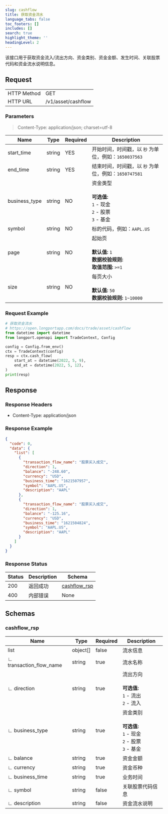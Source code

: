```yaml
---
slug: cashflow
title: 获取资金流水
language_tabs: false
toc_footers: []
includes: []
search: true
highlight_theme: ''
headingLevel: 2
---
```


该接口用于获取资金流入/流出方向、资金类别、资金金额、发生时间、关联股票代码和资金流水说明信息。

<SDKLinks module="trade" klass="TradeContext" method="cash_flow" />

##

## Request

<table className="http-basic">
<tbody>
<tr><td className="http-basic-key">HTTP Method</td><td>GET</td></tr>
<tr><td className="http-basic-key">HTTP URL</td><td>/v1/asset/cashflow </td></tr>
</tbody>
</table>

### Parameters

> Content-Type: application/json; charset=utf-8

| Name          | Type   | Required | Description                                                                               |
| ------------- | ------ | -------- | ----------------------------------------------------------------------------------------- |
| start_time    | string | YES      | 开始时间，时间戳，以 `秒` 为单位，例如：`1650037563`                                      |
| end_time      | string | YES      | 结束时间，时间戳，以 `秒` 为单位，例如：`1650747581`                                      |
| business_type | string | NO       | 资金类型 <br/><br/> <b>可选值:</b> <br/>`1` - 现金 <br/>`2` - 股票<br/> `3` - 基金        |
| symbol        | string | NO       | 标的代码，例如：`AAPL.US`                                                                 |
| page          | string | NO       | 起始页 <br/><br/><b>默认值:</b> `1` <br/><b>数据校验规则:</b><br/> <b>取值范围:</b> `>=1` |
| size          | string | NO       | 每页大小 <br/><br/><b>默认值:</b> `50` <br/><b>数据校验规则:</b> `1~10000`                |

### Request Example

```python
# 获取资金流水
# https://open.longportapp.com/docs/trade/asset/cashflow
from datetime import datetime
from longport.openapi import TradeContext, Config

config = Config.from_env()
ctx = TradeContext(config)
resp = ctx.cash_flow(
    start_at = datetime(2022, 5, 9),
    end_at = datetime(2022, 5, 12),
)
print(resp)
```

## Response

### Response Headers

- Content-Type: application/json

### Response Example

```json
{
  "code": 0,
  "data": {
    "list": [
      {
        "transaction_flow_name": "股票买入成交",
        "direction": 1,
        "balance": "-248.60",
        "currency": "USD",
        "business_time": "1621507957",
        "symbol": "AAPL.US",
        "description": "AAPL"
      },
      {
        "transaction_flow_name": "股票买入成交",
        "direction": 1,
        "balance": "-125.16",
        "currency": "USD",
        "business_time": "1621504824",
        "symbol": "AAPL.US",
        "description": "AAPL"
      }
    ]
  }
}
```

### Response Status

| Status | Description | Schema                              |
| ------ | ----------- | ----------------------------------- |
| 200    | 返回成功    | [cashflow_rsp](#schemacashflow_rsp) |
| 400    | 内部错误    | None                                |

<aside className="success">
</aside>

## Schemas

### cashflow_rsp

<a id="schemacashflow_rsp"></a>
<a id="schemacashflow_rsp"></a>

| Name                    | Type     | Required | Description                                                                         |
| ----------------------- | -------- | -------- | ----------------------------------------------------------------------------------- |
| list                    | object[] | false    | 流水信息                                                                            |
| ∟ transaction_flow_name | string   | true     | 流水名称                                                                            |
| ∟ direction             | string   | true     | 流出方向 <br/><br/><b>可选值:</b> <br/>`1` - 流出 <br/> `2` - 流入                  |
| ∟ business_type         | string   | true     | 资金类别 <br/><br/><b>可选值:</b> <br/>`1` - 现金 <br/> `2` - 股票 <br/> `3` - 基金 |
| ∟ balance               | string   | true     | 资金金额                                                                            |
| ∟ currency              | string   | true     | 资金币种                                                                            |
| ∟ business_time         | string   | true     | 业务时间                                                                            |
| ∟ symbol                | string   | false    | 关联股票代码信息                                                                    |
| ∟ description           | string   | false    | 资金流水说明                                                                        |
